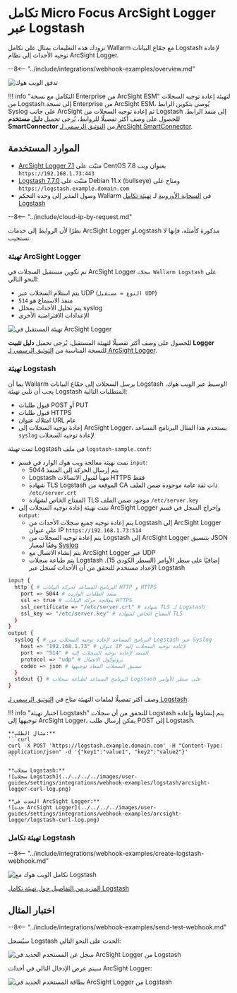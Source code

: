 # تكامل Micro Focus ArcSight Logger عبر Logstash

تزودك هذه التعليمات بمثال على تكامل Wallarm مع جمّاع البيانات Logstash لإعادة توجيه الأحداث إلى نظام ArcSight Logger.

--8<-- "../include/integrations/webhook-examples/overview.md"

![تدفق الويب هوك](../../../../images/user-guides/settings/integrations/webhook-examples/logstash/arcsight-logger-scheme.png)

!!! info "التكامل مع نسخة Enterprise من ArcSight ESM"
    لتهيئة إعادة توجيه السجلات من Logstash إلى نسخة Enterprise من ArcSight ESM، يُوصى بتكوين الرابط Syslog على جانب ArcSight ثم إعادة توجيه السجلات من Logstash إلى منفذ الرابط. للحصول على وصف أكثر تفصيلًا للروابط، يُرجى تحميل **دليل مستخدم SmartConnector** من [التوثيق الرسمي لـ ArcSight SmartConnector](https://community.microfocus.com/t5/ArcSight-Connectors/ct-p/ConnectorsDocs).

## الموارد المستخدمة

* [ArcSight Logger 7.1](#arcsight-logger-configuration) مثبّت على CentOS 7.8 بعنوان ويب `https://192.168.1.73:443`
* [Logstash 7.7.0](#logstash-configuration) مثبّت على Debian 11.x (bullseye) ومتاح على `https://logstash.example.domain.com`
* وصول المدير إلى وحدة التحكم Wallarm في [السحابة الأوروبية](https://my.wallarm.com) لـ [تهيئة تكامل Logstash](#configuration-of-logstash-integration)

--8<-- "../include/cloud-ip-by-request.md"

نظرًا لأن الروابط إلى خدمات ArcSight Logger وLogstash مذكورة كأمثلة، فإنها لا تستجيب.

### تهيئة ArcSight Logger

تم تكوين مستقبل السجلات في ArcSight Logger `سجلات Wallarm Logstash` على النحو التالي:

* يتم استلام السجلات عبر UDP (`النوع = مستقبل UDP`)
* منفذ الاستماع هو `514`
* يتم تحليل الأحداث بمحلل syslog
* الإعدادات الافتراضية الأخرى

![تهيئة المستقبل في ArcSight Logger](../../../../images/user-guides/settings/integrations/webhook-examples/arcsight-logger/logstash-setup.png)

للحصول على وصف أكثر تفصيلًا لتهيئة المستقبل، يُرجى تحميل **دليل تثبيت Logger** للنسخة المناسبة من [التوثيق الرسمي لـ ArcSight Logger](https://community.microfocus.com/t5/Logger-Documentation/ct-p/LoggerDoc).

### تهيئة Logstash

بما أن Wallarm يرسل السجلات إلى جمّاع البيانات Logstash الوسيط عبر الويب هوك، يجب أن تلبي تهيئة Logstash المتطلبات التالية:

* قبول طلبات POST أو PUT
* قبول طلبات HTTPS
* امتلاك عنوان URL عام
* إعادة توجيه السجلات إلى ArcSight Logger، يستخدم هذا المثال البرنامج المساعد `syslog` لإعادة توجيه السجلات

تمت تهيئة Logstash في ملف `logstash-sample.conf`:

* تمت تهيئة معالجة ويب هوك الوارد في قسم `input`:
    * يتم إرسال الحركة إلى المنفذ 5044
    * Logstash مهيأ لقبول الاتصالات HTTPS فقط
    * شهادة TLS Logstash الموقعة من CA ذات ثقة عامة موجودة ضمن الملف `/etc/server.crt`
    * المفتاح الخاص لشهادة TLS موجود ضمن الملف `/etc/server.key`
* تمت تهيئة إعادة توجيه السجلات إلى ArcSight Logger وإخراج السجل في قسم `output`:
    * يتم إعادة توجيه جميع سجلات الأحداث من Logstash إلى ArcSight Logger على عنوان IP `https://192.168.1.73:514`
    * يتم إعادة توجيه السجلات من Logstash إلى ArcSight Logger بتنسيق JSON وفقًا لمعيار [Syslog](https://en.wikipedia.org/wiki/Syslog)
    * يتم إنشاء الاتصال مع ArcSight Logger عبر UDP
    * يتم طباعة سجلات Logstash إضافيًا على سطر الأوامر (السطر الكودي 15). الإعداد مستخدم للتحقق من أن الأحداث تُسجل عبر Logstash

```bash linenums="1"
input {
  http { # البرنامج المساعد لحركة البيانات HTTP و HTTPS
    port => 5044 # منفذ الطلبات الواردة
    ssl => true # معالجة حركة البيانات HTTPS
    ssl_certificate => "/etc/server.crt" # شهادة TLS لـ Logstash
    ssl_key => "/etc/server.key" # المفتاح الخاص لشهادة TLS
  }
}
output {
  syslog { # البرنامج المساعد لإعادة توجيه السجلات من Logstash عبر Syslog
    host => "192.168.1.73" # عنوان IP لإعادة توجيه السجلات إليه
    port => "514" # المنفذ لإعادة توجيه السجلات إليه
    protocol => "udp" # بروتوكول الاتصال
    codec => json # تنسيق السجلات المعاد توجيهها
  }
  stdout {} # البرنامج المساعد لطباعة سجلات Logstash على سطر الأوامر
}
```

وصف أكثر تفصيلًا لملفات التهيئة متاح في [التوثيق الرسمي لـ Logstash](https://www.elastic.co/guide/en/logstash/current/configuration-file-structure.html).

!!! info "اختبار تهيئة Logstash"
    للتحقق من أن سجلات Logstash يتم إنشاؤها وإعادة توجيهها إلى ArcSight Logger، يمكن إرسال طلب POST إلى Logstash.

    **مثال الطلب:**
    ```curl
    curl -X POST 'https://logstash.example.domain.com' -H "Content-Type: application/json" -d '{"key1":"value1", "key2":"value2"}'
    ```

    **سجلات Logstash:**
    ![سجلات Logstash](../../../../images/user-guides/settings/integrations/webhook-examples/logstash/arcsight-logger-curl-log.png)

    **الحدث في ArcSight Logger:**
    ![حدث ArcSight Logger](../../../../images/user-guides/settings/integrations/webhook-examples/arcsight-logger/logstash-curl-log.png)

### تهيئة تكامل Logstash

--8<-- "../include/integrations/webhook-examples/create-logstash-webhook.md"

![تكامل الويب هوك مع Logstash](../../../../images/user-guides/settings/integrations/add-logstash-integration.png)

[المزيد من التفاصيل حول تهيئة تكامل Logstash](../logstash.md)

## اختبار المثال

--8<-- "../include/integrations/webhook-examples/send-test-webhook.md"

سيُسجل Logstash الحدث على النحو التالي:

![سجل عن المستخدم الجديد في ArcSight Logger من Logstash](../../../../images/user-guides/settings/integrations/webhook-examples/logstash/arcsight-logger-user-log.png)

سيتم عرض الإدخال التالي في أحداث ArcSight Logger:

![بطاقة المستخدم الجديد في ArcSight Logger من Logstash](../../../../images/user-guides/settings/integrations/webhook-examples/arcsight-logger/logstash-user.png)